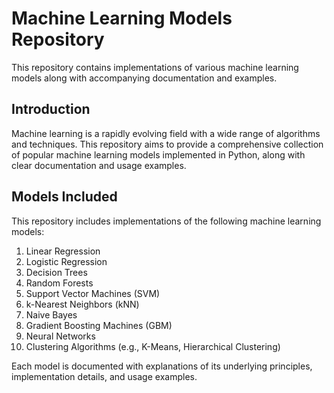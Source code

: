 # Machine Learning Models Repository

This repository contains implementations of various machine learning models along with accompanying documentation and examples.

## Introduction

Machine learning is a rapidly evolving field with a wide range of algorithms and techniques. This repository aims to provide a comprehensive collection of popular machine learning models implemented in Python, along with clear documentation and usage examples.


## Models Included

This repository includes implementations of the following machine learning models:

1. Linear Regression
2. Logistic Regression
3. Decision Trees
4. Random Forests
5. Support Vector Machines (SVM)
6. k-Nearest Neighbors (kNN)
7. Naive Bayes
8. Gradient Boosting Machines (GBM)
9. Neural Networks
10. Clustering Algorithms (e.g., K-Means, Hierarchical Clustering)

Each model is documented with explanations of its underlying principles, implementation details, and usage examples.
